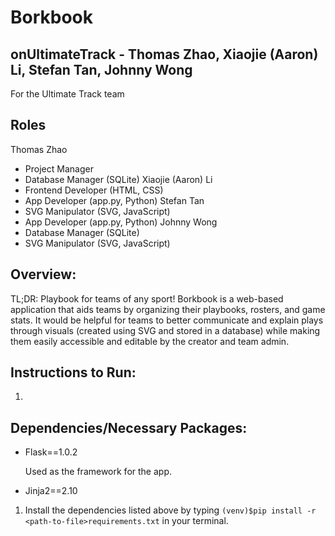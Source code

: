 # Borkbook 
## onUltimateTrack - Thomas Zhao, Xiaojie (Aaron) Li, Stefan Tan, Johnny Wong 
For the Ultimate Track team

## Roles
Thomas Zhao
* Project Manager
* Database Manager (SQLite)
Xiaojie (Aaron) Li
* Frontend Developer (HTML, CSS)
* App Developer (app.py, Python)
Stefan Tan
* SVG Manipulator (SVG, JavaScript)
* App Developer (app.py, Python) 
Johnny Wong
* Database Manager (SQLite)
* SVG Manipulator (SVG, JavaScript)

## Overview:
TL;DR: Playbook for teams of any sport!
Borkbook is a web-based application that aids teams by organizing their playbooks, rosters, and game stats. It would be helpful for teams to better communicate and explain plays through visuals (created using SVG and stored in a database) while making them easily accessible and editable by the creator and team admin.

## Instructions to Run:
1. 

## Dependencies/Necessary Packages:
* Flask==1.0.2

   Used as the framework for the app.
* Jinja2==2.10

1. Install the dependencies listed above by typing ```(venv)$pip install -r <path-to-file>requirements.txt``` in your terminal.
